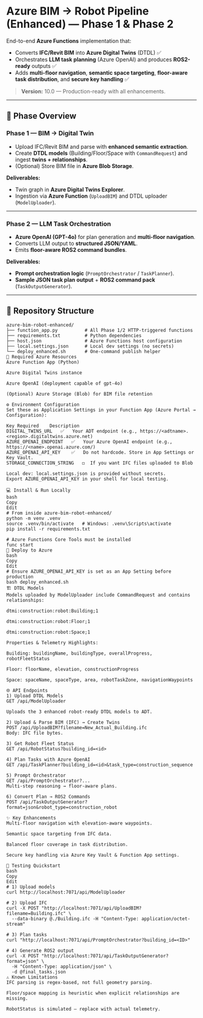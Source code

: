 # Azure BIM → Robot Pipeline (Enhanced) — Phase 1 & Phase 2

End-to-end **Azure Functions** implementation that:
- Converts **IFC/Revit BIM** into **Azure Digital Twins** (DTDL) ✅
- Orchestrates **LLM task planning** (Azure OpenAI) and produces **ROS2-ready** outputs ✅
- Adds **multi-floor navigation**, **semantic space targeting**, **floor-aware task distribution**, and **secure key handling** ✅

> **Version:** 10.0 — Production-ready with all enhancements.

---

## 📌 Phase Overview

### **Phase 1 — BIM → Digital Twin**
- Upload IFC/Revit BIM and parse with **enhanced semantic extraction**.
- Create **DTDL models** (Building/Floor/Space with `CommandRequest`) and ingest **twins + relationships**.
- (Optional) Store BIM file in **Azure Blob Storage**.

**Deliverables:**
- Twin graph in **Azure Digital Twins Explorer**.
- Ingestion via **Azure Function** (`UploadBIM`) and DTDL uploader (`ModelUploader`).

---

### **Phase 2 — LLM Task Orchestration**
- **Azure OpenAI (GPT-4o)** for plan generation and **multi-floor navigation**.
- Converts LLM output to **structured JSON/YAML**.
- Emits **floor-aware ROS2 command bundles**.

**Deliverables:**
- **Prompt orchestration logic** (`PromptOrchestrator` / `TaskPlanner`).
- **Sample JSON task plan output** + **ROS2 command pack** (`TaskOutputGenerator`).

---

## 📂 Repository Structure

```plaintext
azure-bim-robot-enhanced/
├── function_app.py          # All Phase 1/2 HTTP-triggered functions
├── requirements.txt         # Python dependencies
├── host.json                # Azure Functions host configuration
├── local.settings.json      # Local dev settings (no secrets)
└── deploy_enhanced.sh       # One-command publish helper
🔧 Required Azure Resources
Azure Function App (Python)

Azure Digital Twins instance

Azure OpenAI (deployment capable of gpt-4o)

(Optional) Azure Storage (Blob) for BIM file retention

⚙ Environment Configuration
Set these as Application Settings in your Function App (Azure Portal → Configuration):

Key	Required	Description
DIGITAL_TWINS_URL	✅	Your ADT endpoint (e.g., https://<adtname>.<region>.digitaltwins.azure.net)
AZURE_OPENAI_ENDPOINT	✅	Your Azure OpenAI endpoint (e.g., https://<name>.openai.azure.com/)
AZURE_OPENAI_API_KEY	✅	Do not hardcode. Store in App Settings or Key Vault.
STORAGE_CONNECTION_STRING	◻️	If you want IFC files uploaded to Blob

Local dev: local.settings.json is provided without secrets.
Export AZURE_OPENAI_API_KEY in your shell for local testing.

💻 Install & Run Locally
bash
Copy
Edit
# From inside azure-bim-robot-enhanced/
python -m venv .venv
source .venv/bin/activate   # Windows: .venv\Scripts\activate
pip install -r requirements.txt

# Azure Functions Core Tools must be installed
func start
🚀 Deploy to Azure
bash
Copy
Edit
# Ensure AZURE_OPENAI_API_KEY is set as an App Setting before production
bash deploy_enhanced.sh
🏗 DTDL Models
Models uploaded by ModelUploader include CommandRequest and contains relationships:

dtmi:construction:robot:Building;1

dtmi:construction:robot:Floor;1

dtmi:construction:robot:Space;1

Properties & Telemetry Highlights:

Building: buildingName, buildingType, overallProgress, robotFleetStatus

Floor: floorName, elevation, constructionProgress

Space: spaceName, spaceType, area, robotTaskZone, navigationWaypoints

🌐 API Endpoints
1) Upload DTDL Models
GET /api/ModelUploader

Uploads the 3 enhanced robot-ready DTDL models to ADT.

2) Upload & Parse BIM (IFC) → Create Twins
POST /api/UploadBIM?filename=New_Actual_Building.ifc
Body: IFC file bytes.

3) Get Robot Fleet Status
GET /api/RobotStatus?building_id=<id>

4) Plan Tasks with Azure OpenAI
GET /api/TaskPlanner?building_id=<id>&task_type=construction_sequence

5) Prompt Orchestrator
GET /api/PromptOrchestrator?...
Multi-step reasoning → floor-aware plans.

6) Convert Plan → ROS2 Commands
POST /api/TaskOutputGenerator?format=json&robot_type=construction_robot

✨ Key Enhancements
Multi-floor navigation with elevation-aware waypoints.

Semantic space targeting from IFC data.

Balanced floor coverage in task distribution.

Secure key handling via Azure Key Vault & Function App settings.

🧪 Testing Quickstart
bash
Copy
Edit
# 1) Upload models
curl http://localhost:7071/api/ModelUploader

# 2) Upload IFC
curl -X POST "http://localhost:7071/api/UploadBIM?filename=Building.ifc" \
  --data-binary @./Building.ifc -H "Content-Type: application/octet-stream"

# 3) Plan tasks
curl "http://localhost:7071/api/PromptOrchestrator?building_id=<ID>"

# 4) Generate ROS2 output
curl -X POST "http://localhost:7071/api/TaskOutputGenerator?format=json" \
  -H "Content-Type: application/json" \
  -d @final_tasks.json
⚠ Known Limitations
IFC parsing is regex-based, not full geometry parsing.

Floor/space mapping is heuristic when explicit relationships are missing.

RobotStatus is simulated — replace with actual telemetry.
